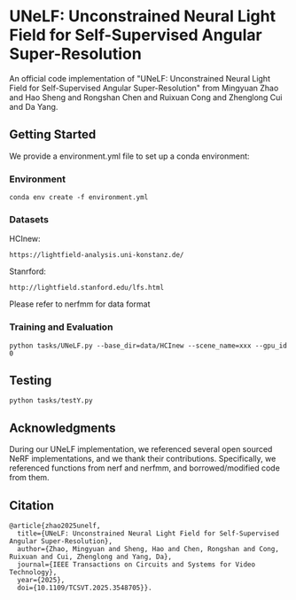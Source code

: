 # UNeLF: Unconstrained Neural Light Field for Self-Supervised Angular Super-Resolution
An official code implementation of "UNeLF: Unconstrained Neural Light Field for Self-Supervised Angular Super-Resolution" from Mingyuan Zhao and Hao Sheng and Rongshan Chen and Ruixuan Cong and Zhenglong Cui and Da
Yang.

## Getting Started

We provide a environment.yml file to set up a conda environment:

### Environment

```
conda env create -f environment.yml
```

### Datasets
HCInew:
```
https://lightfield-analysis.uni-konstanz.de/
```
Stanrford: 
```
http://lightfield.stanford.edu/lfs.html
```
Please refer to nerfmm for data format

### Training and Evaluation

```
python tasks/UNeLF.py --base_dir=data/HCInew --scene_name=xxx --gpu_id 0
```

## Testing

```
python tasks/testY.py
```

## Acknowledgments

During our UNeLF implementation, we referenced several open sourced NeRF implementations, and we thank their contributions. Specifically, we referenced functions from nerf and nerfmm, and borrowed/modified code from them.

## Citation
```
@article{zhao2025unelf,
  title={UNeLF: Unconstrained Neural Light Field for Self-Supervised Angular Super-Resolution}, 
  author={Zhao, Mingyuan and Sheng, Hao and Chen, Rongshan and Cong, Ruixuan and Cui, Zhenglong and Yang, Da},
  journal={IEEE Transactions on Circuits and Systems for Video Technology}, 
  year={2025},
  doi={10.1109/TCSVT.2025.3548705}}.
```

